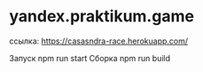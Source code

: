 # yandex.praktikum.game

ссылка:
https://casasndra-race.herokuapp.com/

Запуск npm run start
Сборка npm run build